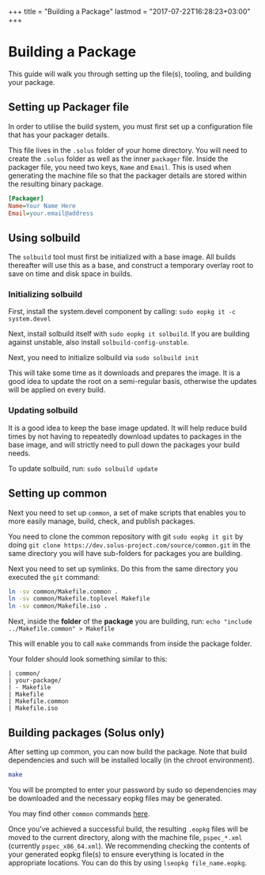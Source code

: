 +++
title = "Building a Package"
lastmod = "2017-07-22T16:28:23+03:00"
+++
# Building a Package

This guide will walk you through setting up the file(s), tooling, and building your package.

## Setting up Packager file

In order to utilise the build system, you must first set up a configuration file that has your packager details.

This file lives in the `.solus` folder of your home directory. You will need to create the `.solus` folder as well as the inner `packager` file. Inside the packager file, you need two keys, `Name` and `Email`. This is used when generating the machine 
file so that the packager details are stored within the resulting binary package.

``` ini
[Packager]
Name=Your Name Here
Email=your.email@address
```

## Using solbuild

The `solbuild` tool must first be initialized with a base image. All builds thereafter will use this as a base, and construct a temporary overlay root to save on time and disk space in builds.

### Initializing solbuild

First, install the system.devel component by calling: `sudo eopkg it -c system.devel`

Next, install solbuild itself with `sudo eopkg it solbuild`. If you are building against unstable, also install `solbuild-config-unstable`.

Next, you need to initialize solbuild via `sudo solbuild init`

This will take some time as it downloads and prepares the image. It is a good idea to update the root on a semi-regular basis, otherwise the updates will be applied on every build.

### Updating solbuild

It is a good idea to keep the base image updated. It will help reduce build times by not having to repeatedly download updates to packages in the base image, and will strictly need to pull down the packages your build needs.

To update solbuild, run: `sudo solbuild update`

## Setting up common

Next you need to set up `common`, a set of make scripts that enables you to more easily manage, build, check, and publish packages.

You need to clone the common repository with git `sudo eopkg it git` by doing `git clone https://dev.solus-project.com/source/common.git` in the same directory you will have sub-folders for packages you are building.

Next you need to set up symlinks. Do this from the same directory you executed the `git` command:

``` bash
ln -sv common/Makefile.common .
ln -sv common/Makefile.toplevel Makefile
ln -sv common/Makefile.iso .
```

Next, inside the **folder** of the **package** you are building, run: `echo "include ../Makefile.common" > Makefile`

This will enable you to call `make` commands from inside the package folder.

Your folder should look something similar to this:

```
| common/
| your-package/
| - Makefile
| Makefile
| Makefile.common
| Makefile.iso
```

## Building packages (Solus only)

After setting up common, you can now build the package. Note that build dependencies and such will be installed locally (in the chroot environment).

``` bash
make
```

You will be prompted to enter your password by sudo so dependencies may be downloaded and the necessary eopkg files may be generated.

You may find other `common` commands [here](https://dev.solus-project.com/source/common/browse/master/about/).

Once you’ve achieved a successful build, the resulting `.eopkg` files will be moved to the current directory, along with the machine file, `pspec_*.xml` (currently `pspec_x86_64.xml`). We recommending checking the contents of your 
generated eopkg file(s) to ensure everything is located in the appropriate locations. You can do this by using `lseopkg file_name.eopkg`.
